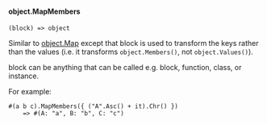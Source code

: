 #### object.MapMembers

``` suneido
(block) => object
```

Similar to [object.Map](<object.Map.md>) except that block is used to transform the keys rather than the values (i.e. it transforms `object.Members()`, not `object.Values()`).

block can be anything that can be called e.g. block, function, class, or instance.

For example:

``` suneido
#(a b c).MapMembers({ ("A".Asc() + it).Chr() })
    => #(A: "a", B: "b", C: "c")
```